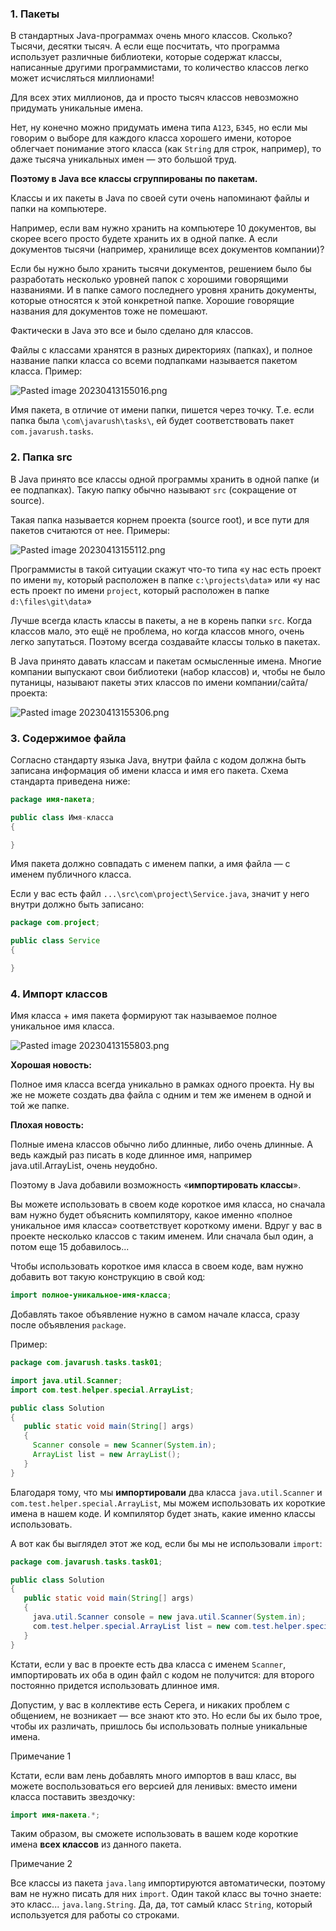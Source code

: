 
### 1. Пакеты

В стандартных Java-программах очень много классов. Сколько? Тысячи, десятки тысяч. А если еще посчитать, что программа использует различные библиотеки, которые содержат классы, написанные другими программистами, то количество классов легко может исчисляться миллионами!

Для всех этих миллионов, да и просто тысяч классов невозможно придумать уникальные имена.

Нет, ну конечно можно придумать имена типа `А123`, `Б345`, но если мы говорим о выборе для каждого класса хорошего имени, которое облегчает понимание этого класса (как `String` для строк, например), то даже тысяча уникальных имен — это большой труд.

**Поэтому в Java все классы сгруппированы по пакетам.**

Классы и их пакеты в Java по своей сути очень напоминают файлы и папки на компьютере.

Например, если вам нужно хранить на компьютере 10 документов, вы скорее всего просто будете хранить их в одной папке. А если документов тысячи (например, хранилище всех документов компании)?


Если бы нужно было хранить тысячи документов, решением было бы разработать несколько уровней папок с хорошими говорящими названиями. И в папке самого последнего уровня хранить документы, которые относятся к этой конкретной папке. Хорошие говорящие названия для документов тоже не помешают.

Фактически в Java это все и было сделано для классов.

Файлы с классами хранятся в разных директориях (папках), и полное название папки класса со всеми подпапками называется пакетом класса. Пример:

![Pasted image 20230413155016.png](..%2F..%2F..%2F..%2FAppData%2FLocal%2FTemp%2FPasted%20image%2020230413155016.png)


Имя пакета, в отличие от имени папки, пишется через точку. Т.е. если папка была `\com\javarush\tasks\`, ей будет соответствовать пакет `com.javarush.tasks`.

### 2. Папка src 

В Java принято все классы одной программы хранить в одной папке (и ее подпапках). Такую папку обычно называют `src` (сокращение от source).

Такая папка называется корнем проекта (source root), и все пути для пакетов считаются от нее. Примеры:

![Pasted image 20230413155112.png](..%2F..%2F..%2F..%2FAppData%2FLocal%2FTemp%2FPasted%20image%2020230413155112.png)


Программисты в такой ситуации скажут что-то типа «у нас есть проект по имени `my`, который расположен в папке `c:\projects\data`» или «у нас есть проект по имени `project`, который расположен в папке `d:\files\git\data`»

Лучше всегда класть классы в пакеты, а не в корень папки `src`. Когда классов мало, это ещё не проблема, но когда классов много, очень легко запутаться. Поэтому всегда создавайте классы только в пакетах.

В Java принято давать классам и пакетам осмысленные имена. Многие компании выпускают свои библиотеки (набор классов) и, чтобы не было путаницы, называют пакеты этих классов по имени компании/сайта/проекта:

![Pasted image 20230413155306.png](..%2F..%2F..%2F..%2FAppData%2FLocal%2FTemp%2FPasted%20image%2020230413155306.png)

### 3. Содержимое файла

Согласно стандарту языка Java, внутри файла с кодом должна быть записана информация об имени класса и имя его пакета. Схема стандарта приведена ниже:

```java
package имя-пакета;

public class Имя-класса
{

}
```


Имя пакета должно совпадать с именем папки, а имя файла — с именем публичного класса.

Если у вас есть файл `...\src\com\project\Service.java`, значит у него внутри должно быть записано:

```java
package com.project;

public class Service
{

}
```

### 4. Импорт классов

Имя класса + имя пакета формируют так называемое полное уникальное имя класса.

![Pasted image 20230413155803.png](..%2F..%2F..%2F..%2FAppData%2FLocal%2FTemp%2FPasted%20image%2020230413155803.png)

**Хорошая новость:**

Полное имя класса всегда уникально в рамках одного проекта. Ну вы же не можете создать два файла с одним и тем же именем в одной и той же папке.

**Плохая новость:**

Полные имена классов обычно либо длинные, либо очень длинные. А ведь каждый раз писать в коде длинное имя, например java.util.ArrayList, очень неудобно.

Поэтому в Java добавили возможность «**импортировать классы**».

Вы можете использовать в своем коде короткое имя класса, но сначала вам нужно будет объяснить компилятору, какое именно «полное уникальное имя класса» соответствует короткому имени. Вдруг у вас в проекте несколько классов с таким именем. Или сначала был один, а потом еще 15 добавилось...

Чтобы использовать короткое имя класса в своем коде, вам нужно добавить вот такую конструкцию в свой код:

```java
import полное-уникальное-имя-класса;
```

Добавлять такое объявление нужно в самом начале класса, сразу после объявления `package`.

Пример:

```java
package com.javarush.tasks.task01;

import java.util.Scanner;
import com.test.helper.special.ArrayList;

public class Solution
{
   public static void main(String[] args)
   {
     Scanner console = new Scanner(System.in);
     ArrayList list = new ArrayList();
   }
}
```


Благодаря тому, что мы **импортировали** два класса `java.util.Scanner` и `com.test.helper.special.ArrayList`, мы можем использовать их короткие имена в нашем коде. И компилятор будет знать, какие именно классы использовать.

А вот как бы выглядел этот же код, если бы мы не использовали `import`:

```java
package com.javarush.tasks.task01;

public class Solution
{
   public static void main(String[] args)
   {
     java.util.Scanner console = new java.util.Scanner(System.in);
     com.test.helper.special.ArrayList list = new com.test.helper.special.ArrayList();
   }
}
```

Кстати, если у вас в проекте есть два класса с именем `Scanner`, импортировать их оба в один файл с кодом не получится: для второго постоянно придется использовать длинное имя.

Допустим, у вас в коллективе есть Серега, и никаких проблем с общением, не возникает — все знают кто это. Но если бы их было трое, чтобы их различать, пришлось бы использовать полные уникальные имена.


Примечание 1

Кстати, если вам лень добавлять много импортов в ваш класс, вы можете воспользоваться его версией для ленивых: вместо имени класса поставить звездочку:

```java
import имя-пакета.*;
```

Таким образом, вы сможете использовать в вашем коде короткие имена **всех классов** из данного пакета.

Примечание 2

Все классы из пакета `java.lang` импортируются автоматически, поэтому вам не нужно писать для них `import`. Один такой класс вы точно знаете: это класс... `java.lang.String`. Да, да, тот самый класс `String`, который используется для работы со строками.